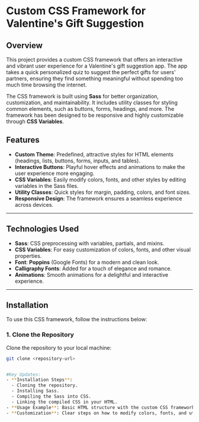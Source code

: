 # Custom CSS Framework for Valentine's Gift Suggestion

## Overview

This project provides a custom CSS framework that offers an interactive and vibrant user experience for a Valentine's gift suggestion app. The app takes a quick personalized quiz to suggest the perfect gifts for users' partners, ensuring they find something meaningful without spending too much time browsing the internet.

The CSS framework is built using **Sass** for better organization, customization, and maintainability. It includes utility classes for styling common elements, such as buttons, forms, headings, and more. The framework has been designed to be responsive and highly customizable through **CSS Variables**.

## Features

- **Custom Theme**: Predefined, attractive styles for HTML elements (headings, lists, buttons, forms, inputs, and tables).
- **Interactive Buttons**: Playful hover effects and animations to make the user experience more engaging.
- **CSS Variables**: Easily modify colors, fonts, and other styles by editing variables in the Sass files.
- **Utility Classes**: Quick styles for margin, padding, colors, and font sizes.
- **Responsive Design**: The framework ensures a seamless experience across devices.

---

## Technologies Used

- **Sass**: CSS preprocessing with variables, partials, and mixins.
- **CSS Variables**: For easy customization of colors, fonts, and other visual properties.
- **Font**: **Poppins** (Google Fonts) for a modern and clean look.
- **Calligraphy Fonts**: Added for a touch of elegance and romance.
- **Animations**: Smooth animations for a delightful and interactive experience.

---

## Installation

To use this CSS framework, follow the instructions below:

### 1. Clone the Repository

Clone the repository to your local machine:

```bash
git clone <repository-url>


#Key Updates:
- **Installation Steps**:
  - Cloning the repository.
  - Installing Sass.
  - Compiling the Sass into CSS.
  - Linking the compiled CSS in your HTML.
- **Usage Example**: Basic HTML structure with the custom CSS framework.
- **Customization**: Clear steps on how to modify colors, fonts, and utility classes.
